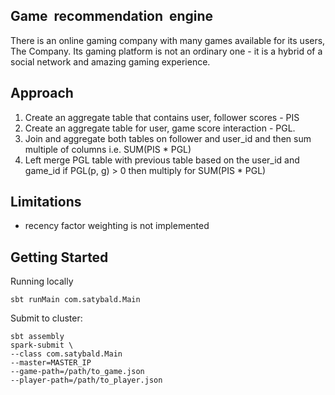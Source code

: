 ## Game​ ​ recommendation​ ​ engine

There is an online gaming company with many games available for its users, The Company. Its
gaming platform is not an ordinary one - it is a hybrid of a social network and amazing gaming
experience.

## Approach
1. Create an aggregate table that contains user, follower scores - PIS
2. Create an aggregate table for user, game score interaction - PGL.
3. Join and aggregate both tables on follower and user_id and then sum multiple of columns i.e. SUM(PIS * PGL)
4. Left merge PGL table with previous table based on the user_id and game_id if PGL(p, g) > 0 then multiply for SUM(PIS * PGL)

## Limitations
* recency factor weighting is not implemented

## Getting Started
Running locally
```
sbt runMain com.satybald.Main
```

Submit to cluster:
```
sbt assembly
spark-submit \
--class com.satybald.Main
--master=MASTER_IP
--game-path=/path/to_game.json
--player-path=/path/to_player.json
```
